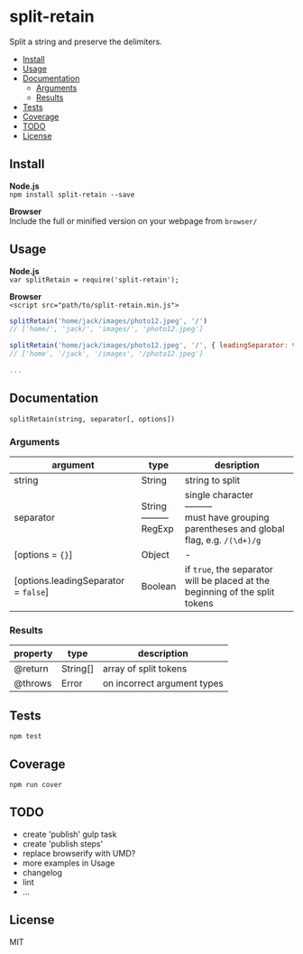 # split-retain
Split a string and preserve the delimiters.

<!-- toc -->

- [Install](#install)
- [Usage](#usage)
- [Documentation](#documentation)
  * [Arguments](#arguments)
  * [Results](#results)
- [Tests](#tests)
- [Coverage](#coverage)
- [TODO](#todo)
- [License](#license)

<!-- tocstop -->

## Install

**Node.js**  
`npm install split-retain --save`

**Browser**  
Include the full or minified version on your webpage from `browser/`

## Usage

**Node.js**  
`var splitRetain = require('split-retain');`

**Browser**  
`<script src="path/to/split-retain.min.js">`

```js
splitRetain('home/jack/images/photo12.jpeg', '/')
// ['home/', 'jack/', 'images/', 'photo12.jpeg']

splitRetain('home/jack/images/photo12.jpeg', '/', { leadingSeparator: true })
// ['home', '/jack', '/images', '/photo12.jpeg']

...
```

## Documentation

`splitRetain(string, separator[, options])`

### Arguments

| argument | type | desription |
| --- | --- | --- |
| string | String | string to split |
| separator | String<br>———<br>RegExp | single character<br>———<br>must have grouping parentheses and global flag, e.g. `/(\d+)/g` |
| [options = `{}`] | Object | - |
| [options.leadingSeparator = `false`] | Boolean | if `true`, the separator will be placed at the beginning of the split tokens |

### Results

| property | type | description |
| --- | --- | --- |
| @return | String[] | array of split tokens |
| @throws | Error | on incorrect argument types |

## Tests

`npm test`

## Coverage

`npm run cover`

## TODO

* create 'publish' gulp task
* create 'publish steps'
* replace browserify with UMD?
* more examples in Usage
* changelog
* lint
* ...

## License

MIT
